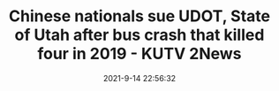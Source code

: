 ---
"title": "Chinese nationals sue UDOT, State of Utah after bus crash that killed four in 2019 - KUTV 2News"
"date": "2021-9-14 22:56:32"
"feed_name": "GOOGLENEWSCONSTRUCTION"
"feed_website": "https://news.google.com/search?q=construction%2Bincident&hl=en-US&gl=US&ceid=US:en"
"feed_rss": "https://news.google.com/rss/search?q=construction%2Bincident&hl=en-US&gl=US&ceid=US:en"
"link": "https://kutv.com/news/local/chinese-nationals-sue-udot-state-of-utah-after-bus-crash-that-killed-four-in-2019"
"file": "_posts/2021-1-1-22e50cbb2f740397c6da79a3b315c78eb9f10abf.md"
"accident": "1"
"drilling": "0"
"dead": "0"
"injured": "0"
---